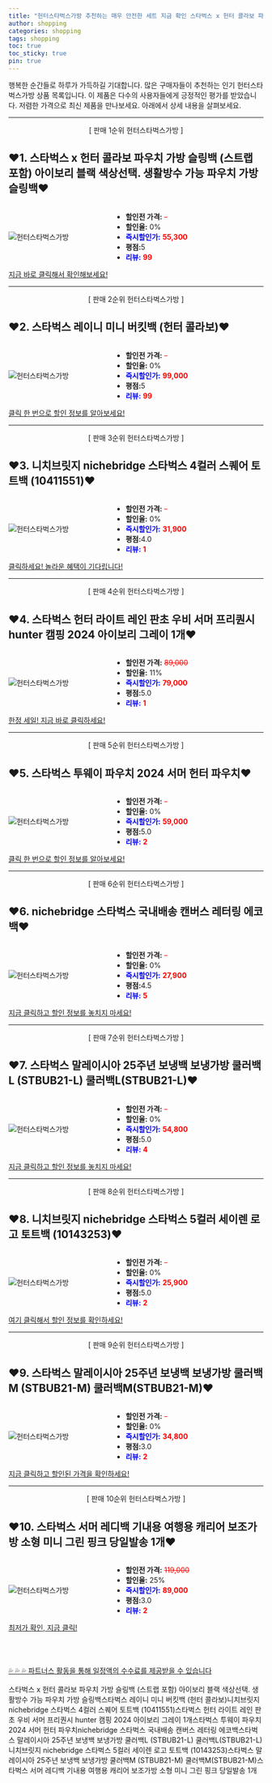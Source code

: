 ```yaml
---
title: "헌터스타벅스가방 추천하는 매우 안전한 세트 지금 확인 스타벅스 x 헌터 콜라보 파우치"
author: shopping
categories: shopping
tags: shopping
toc: true
toc_sticky: true
pin: true
---
```

행복한 순간들로 하루가 가득하길 기대합니다. 많은 구매자들이 추천하는 인기 헌터스타벅스가방 상품 목록입니다. 이 제품은 다수의 사용자들에게 긍정적인 평가를 받았습니다. 저렴한 가격으로 최신 제품을 만나보세요. 아래에서 상세 내용을 살펴보세요.

---
<p class="toplist" style="margin: 0 auto; display: block; width: fit-content;">[ 판매 1순위 헌터스타벅스가방 ]</p>

<h2><strong>❤️1. 스타벅스 x 헌터 콜라보 파우치 가방 슬링백 (스트랩 포함) 아이보리 블랙 색상선택. 생활방수 가능 파우치 가방 슬링백❤️</strong></h2>

<div style="display: flex; align-items: center;">
    <div style="flex: 0.4;">
        <img src="https://thumbnail8.coupangcdn.com/thumbnails/remote/230x230ex/image/vendor_inventory/7d1a/e55819898b6b5e332d6be276834da308a7f8331c62a0306065d4c2cfa426.jpg" alt="헌터스타벅스가방" style="max-width: 100%;">
    </div>
    <div style="flex: 0.6; margin-left: 10px;">
        <ul>
            <li><strong>할인전 가격:</strong> <del style="color: red;">-</del></li>
            <li><strong>할인율:</strong> 0%</li>
            <li><span style='color:blue'><strong>즉시할인가:</strong></span> <span style='color:red'><strong>55,300</strong></span></li>
            <li><strong>평점:</strong>5</li>
            <li><span style='color:blue'><strong>리뷰:</strong></span> <span style='color:red'><strong>99</strong></span></li>
        </ul>
    </div>
</div>
<div class="center">
    <a href="https://selin100587001.github.io?lptag=AF9450613&subid=githubio&pageKey=8215686604&traceid=V0-153&itemId=23597337721&vendorItemId=90623169964" class="myButton">
        지금 바로 클릭해서 확인해보세요!
    </a>
</div>


---
<p class="toplist" style="margin: 0 auto; display: block; width: fit-content;">[ 판매 2순위 헌터스타벅스가방 ]</p>

<h2><strong>❤️2. 스타벅스 레이니 미니 버킷백 (헌터 콜라보)❤️</strong></h2>

<div style="display: flex; align-items: center;">
    <div style="flex: 0.4;">
        <img src="https://thumbnail9.coupangcdn.com/thumbnails/remote/230x230ex/image/vendor_inventory/e3ac/ae6b46697650512dacd074f3ed91ecc1e501781bdea3026fb514326c32e3.jpeg" alt="헌터스타벅스가방" style="max-width: 100%;">
    </div>
    <div style="flex: 0.6; margin-left: 10px;">
        <ul>
            <li><strong>할인전 가격:</strong> <del style="color: red;">-</del></li>
            <li><strong>할인율:</strong> 0%</li>
            <li><span style='color:blue'><strong>즉시할인가:</strong></span> <span style='color:red'><strong>99,000</strong></span></li>
            <li><strong>평점:</strong>5</li>
            <li><span style='color:blue'><strong>리뷰:</strong></span> <span style='color:red'><strong>99</strong></span></li>
        </ul>
    </div>
</div>
<div class="center">
    <a href="https://selin100587001.github.io?lptag=AF9450613&subid=githubio&pageKey=8144803692&traceid=V0-153&itemId=23154740673&vendorItemId=90187563741" class="myButton">
        클릭 한 번으로 할인 정보를 알아보세요!
    </a>
</div>


---
<p class="toplist" style="margin: 0 auto; display: block; width: fit-content;">[ 판매 3순위 헌터스타벅스가방 ]</p>

<h2><strong>❤️3. 니치브릿지 nichebridge 스타벅스 4컬러 스퀘어 토트백 (10411551)❤️</strong></h2>

<div style="display: flex; align-items: center;">
    <div style="flex: 0.4;">
        <img src="https://thumbnail6.coupangcdn.com/thumbnails/remote/230x230ex/image/vendor_inventory/eb36/ebe4e308d257bb9460212f46f0b002f457ae39b6874213393095b97333dc.jpg" alt="헌터스타벅스가방" style="max-width: 100%;">
    </div>
    <div style="flex: 0.6; margin-left: 10px;">
        <ul>
            <li><strong>할인전 가격:</strong> <del style="color: red;">-</del></li>
            <li><strong>할인율:</strong> 0%</li>
            <li><span style='color:blue'><strong>즉시할인가:</strong></span> <span style='color:red'><strong>31,900</strong></span></li>
            <li><strong>평점:</strong>4.0</li>
            <li><span style='color:blue'><strong>리뷰:</strong></span> <span style='color:red'><strong>1</strong></span></li>
        </ul>
    </div>
</div>
<div class="center">
    <a href="https://selin100587001.github.io?lptag=AF9450613&subid=githubio&pageKey=7442843246&traceid=V0-153&itemId=19357733718&vendorItemId=86470789827" class="myButton">
        클릭하세요! 놀라운 혜택이 기다립니다!
    </a>
</div>


---
<p class="toplist" style="margin: 0 auto; display: block; width: fit-content;">[ 판매 4순위 헌터스타벅스가방 ]</p>

<h2><strong>❤️4. 스타벅스 헌터 라이트 레인 판초 우비 서머 프리퀀시 hunter 캠핑 2024 아이보리 그레이 1개❤️</strong></h2>

<div style="display: flex; align-items: center;">
    <div style="flex: 0.4;">
        <img src="https://thumbnail7.coupangcdn.com/thumbnails/remote/230x230ex/image/vendor_inventory/c2b9/9afddbfa69ec59a7beb6f470f0307351fafa042e72dc136dbbd85a4ad25e.jpg" alt="헌터스타벅스가방" style="max-width: 100%;">
    </div>
    <div style="flex: 0.6; margin-left: 10px;">
        <ul>
            <li><strong>할인전 가격:</strong> <del style="color: red;">89,000</del></li>
            <li><strong>할인율:</strong> 11%</li>
            <li><span style='color:blue'><strong>즉시할인가:</strong></span> <span style='color:red'><strong>79,000</strong></span></li>
            <li><strong>평점:</strong>5.0</li>
            <li><span style='color:blue'><strong>리뷰:</strong></span> <span style='color:red'><strong>1</strong></span></li>
        </ul>
    </div>
</div>
<div class="center">
    <a href="https://selin100587001.github.io?lptag=AF9450613&subid=githubio&pageKey=8181093071&traceid=V0-153&itemId=23389937164&vendorItemId=90710793076" class="myButton">
        한정 세일! 지금 바로 클릭하세요!
    </a>
</div>


---
<p class="toplist" style="margin: 0 auto; display: block; width: fit-content;">[ 판매 5순위 헌터스타벅스가방 ]</p>

<h2><strong>❤️5. 스타벅스 투웨이 파우치 2024 서머 헌터 파우치❤️</strong></h2>

<div style="display: flex; align-items: center;">
    <div style="flex: 0.4;">
        <img src="https://thumbnail10.coupangcdn.com/thumbnails/remote/230x230ex/image/vendor_inventory/fef2/affbac9bd47a38c03d19cd1ddb5edc804b20bd270dc42806704fa37cbd73.jpg" alt="헌터스타벅스가방" style="max-width: 100%;">
    </div>
    <div style="flex: 0.6; margin-left: 10px;">
        <ul>
            <li><strong>할인전 가격:</strong> <del style="color: red;">-</del></li>
            <li><strong>할인율:</strong> 0%</li>
            <li><span style='color:blue'><strong>즉시할인가:</strong></span> <span style='color:red'><strong>59,000</strong></span></li>
            <li><strong>평점:</strong>5.0</li>
            <li><span style='color:blue'><strong>리뷰:</strong></span> <span style='color:red'><strong>2</strong></span></li>
        </ul>
    </div>
</div>
<div class="center">
    <a href="https://selin100587001.github.io?lptag=AF9450613&subid=githubio&pageKey=8137842306&traceid=V0-153&itemId=23118648352&vendorItemId=90151828090" class="myButton">
        클릭 한 번으로 할인 정보를 알아보세요!
    </a>
</div>


---
<p class="toplist" style="margin: 0 auto; display: block; width: fit-content;">[ 판매 6순위 헌터스타벅스가방 ]</p>

<h2><strong>❤️6. nichebridge 스타벅스 국내배송 캔버스 레터링 에코백❤️</strong></h2>

<div style="display: flex; align-items: center;">
    <div style="flex: 0.4;">
        <img src="https://thumbnail10.coupangcdn.com/thumbnails/remote/230x230ex/image/vendor_inventory/8827/65b3d7112f9dd1e7b0aac3a76587e9c63ce99c2668be8be9977850a8ae46.jpg" alt="헌터스타벅스가방" style="max-width: 100%;">
    </div>
    <div style="flex: 0.6; margin-left: 10px;">
        <ul>
            <li><strong>할인전 가격:</strong> <del style="color: red;">-</del></li>
            <li><strong>할인율:</strong> 0%</li>
            <li><span style='color:blue'><strong>즉시할인가:</strong></span> <span style='color:red'><strong>27,900</strong></span></li>
            <li><strong>평점:</strong>4.5</li>
            <li><span style='color:blue'><strong>리뷰:</strong></span> <span style='color:red'><strong>5</strong></span></li>
        </ul>
    </div>
</div>
<div class="center">
    <a href="https://selin100587001.github.io?lptag=AF9450613&subid=githubio&pageKey=6647590212&traceid=V0-153&itemId=15219990531&vendorItemId=84171093006" class="myButton">
        지금 클릭하고 할인 정보를 놓치지 마세요!
    </a>
</div>


---
<p class="toplist" style="margin: 0 auto; display: block; width: fit-content;">[ 판매 7순위 헌터스타벅스가방 ]</p>

<h2><strong>❤️7. 스타벅스 말레이시아 25주년 보냉백 보냉가방 쿨러백L (STBUB21-L) 쿨러백L(STBUB21-L)❤️</strong></h2>

<div style="display: flex; align-items: center;">
    <div style="flex: 0.4;">
        <img src="https://thumbnail9.coupangcdn.com/thumbnails/remote/230x230ex/image/vendor_inventory/8d61/2e802eb976f2934a878c70b99d9f1cd2fc1a0486b275c8012aa50aadaf32.jpg" alt="헌터스타벅스가방" style="max-width: 100%;">
    </div>
    <div style="flex: 0.6; margin-left: 10px;">
        <ul>
            <li><strong>할인전 가격:</strong> <del style="color: red;">-</del></li>
            <li><strong>할인율:</strong> 0%</li>
            <li><span style='color:blue'><strong>즉시할인가:</strong></span> <span style='color:red'><strong>54,800</strong></span></li>
            <li><strong>평점:</strong>5.0</li>
            <li><span style='color:blue'><strong>리뷰:</strong></span> <span style='color:red'><strong>4</strong></span></li>
        </ul>
    </div>
</div>
<div class="center">
    <a href="https://selin100587001.github.io?lptag=AF9450613&subid=githubio&pageKey=8194729480&traceid=V0-153&itemId=23465934757&vendorItemId=90492525947" class="myButton">
        지금 클릭하고 할인 정보를 놓치지 마세요!
    </a>
</div>


---
<p class="toplist" style="margin: 0 auto; display: block; width: fit-content;">[ 판매 8순위 헌터스타벅스가방 ]</p>

<h2><strong>❤️8. 니치브릿지 nichebridge 스타벅스 5컬러 세이렌 로고 토트백 (10143253)❤️</strong></h2>

<div style="display: flex; align-items: center;">
    <div style="flex: 0.4;">
        <img src="https://thumbnail6.coupangcdn.com/thumbnails/remote/230x230ex/image/vendor_inventory/31c2/29ed3536aca5f8fcd1c3cc01b39dfe290cc2383ccee1345495996eaa5194.jpg" alt="헌터스타벅스가방" style="max-width: 100%;">
    </div>
    <div style="flex: 0.6; margin-left: 10px;">
        <ul>
            <li><strong>할인전 가격:</strong> <del style="color: red;">-</del></li>
            <li><strong>할인율:</strong> 0%</li>
            <li><span style='color:blue'><strong>즉시할인가:</strong></span> <span style='color:red'><strong>25,900</strong></span></li>
            <li><strong>평점:</strong>5.0</li>
            <li><span style='color:blue'><strong>리뷰:</strong></span> <span style='color:red'><strong>2</strong></span></li>
        </ul>
    </div>
</div>
<div class="center">
    <a href="https://selin100587001.github.io?lptag=AF9450613&subid=githubio&pageKey=7337264055&traceid=V0-153&itemId=18850272627&vendorItemId=85979608455" class="myButton">
        여기 클릭해서 할인 정보를 확인하세요!
    </a>
</div>


---
<p class="toplist" style="margin: 0 auto; display: block; width: fit-content;">[ 판매 9순위 헌터스타벅스가방 ]</p>

<h2><strong>❤️9. 스타벅스 말레이시아 25주년 보냉백 보냉가방 쿨러백M (STBUB21-M) 쿨러백M(STBUB21-M)❤️</strong></h2>

<div style="display: flex; align-items: center;">
    <div style="flex: 0.4;">
        <img src="https://thumbnail8.coupangcdn.com/thumbnails/remote/230x230ex/image/vendor_inventory/47e3/79c8ec9418567f76c6c5d63871f4debd7686d37dd2778703021f830532ec.jpg" alt="헌터스타벅스가방" style="max-width: 100%;">
    </div>
    <div style="flex: 0.6; margin-left: 10px;">
        <ul>
            <li><strong>할인전 가격:</strong> <del style="color: red;">-</del></li>
            <li><strong>할인율:</strong> 0%</li>
            <li><span style='color:blue'><strong>즉시할인가:</strong></span> <span style='color:red'><strong>34,800</strong></span></li>
            <li><strong>평점:</strong>3.0</li>
            <li><span style='color:blue'><strong>리뷰:</strong></span> <span style='color:red'><strong>2</strong></span></li>
        </ul>
    </div>
</div>
<div class="center">
    <a href="https://selin100587001.github.io?lptag=AF9450613&subid=githubio&pageKey=8194729346&traceid=V0-153&itemId=23465934277&vendorItemId=90492524948" class="myButton">
        지금 클릭하고 할인된 가격을 확인하세요!
    </a>
</div>


---
<p class="toplist" style="margin: 0 auto; display: block; width: fit-content;">[ 판매 10순위 헌터스타벅스가방 ]</p>

<h2><strong>❤️10. 스타벅스 서머 레디백 기내용 여행용 캐리어 보조가방 소형 미니 그린 핑크 당일발송 1개❤️</strong></h2>

<div style="display: flex; align-items: center;">
    <div style="flex: 0.4;">
        <img src="https://thumbnail10.coupangcdn.com/thumbnails/remote/230x230ex/image/vendor_inventory/1326/d1e4c395d31d5dad3feec75cd0b7998a1e36d9c7f2edfe9dac2be864fc13.jpg" alt="헌터스타벅스가방" style="max-width: 100%;">
    </div>
    <div style="flex: 0.6; margin-left: 10px;">
        <ul>
            <li><strong>할인전 가격:</strong> <del style="color: red;">119,000</del></li>
            <li><strong>할인율:</strong> 25%</li>
            <li><span style='color:blue'><strong>즉시할인가:</strong></span> <span style='color:red'><strong>89,000</strong></span></li>
            <li><strong>평점:</strong>3.0</li>
            <li><span style='color:blue'><strong>리뷰:</strong></span> <span style='color:red'><strong>2</strong></span></li>
        </ul>
    </div>
</div>
<div class="center">
    <a href="https://selin100587001.github.io?lptag=AF9450613&subid=githubio&pageKey=6752353649&traceid=V0-153&itemId=15796896486&vendorItemId=83009418359" class="myButton">
        최저가 확인, 지금 클릭!
    </a>
</div>

<br><br><br>[💦 💦 💦 파트너스 활동을 통해 일정액의 수수료를 제공받을 수 있습니다](https://link.coupang.com/a/bcpT2c)<br><br>스타벅스 x 헌터 콜라보 파우치 가방 슬링백 (스트랩 포함) 아이보리 블랙 색상선택. 생활방수 가능 파우치 가방 슬링백스타벅스 레이니 미니 버킷백 (헌터 콜라보)니치브릿지 nichebridge 스타벅스 4컬러 스퀘어 토트백 (10411551)스타벅스 헌터 라이트 레인 판초 우비 서머 프리퀀시 hunter 캠핑 2024 아이보리 그레이 1개스타벅스 투웨이 파우치 2024 서머 헌터 파우치nichebridge 스타벅스 국내배송 캔버스 레터링 에코백스타벅스 말레이시아 25주년 보냉백 보냉가방 쿨러백L (STBUB21-L) 쿨러백L(STBUB21-L)니치브릿지 nichebridge 스타벅스 5컬러 세이렌 로고 토트백 (10143253)스타벅스 말레이시아 25주년 보냉백 보냉가방 쿨러백M (STBUB21-M) 쿨러백M(STBUB21-M)스타벅스 서머 레디백 기내용 여행용 캐리어 보조가방 소형 미니 그린 핑크 당일발송 1개
